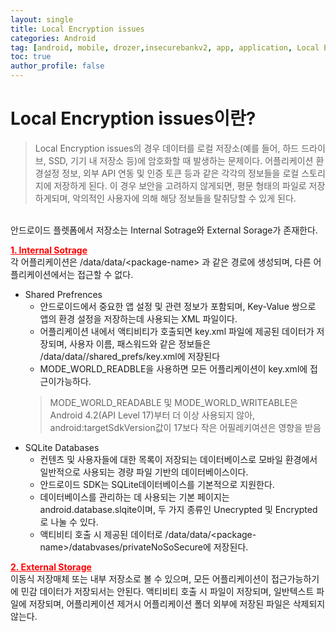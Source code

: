 ```yaml
---
layout: single
title: Local Encryption issues
categories: Android
tag: [android, mobile, drozer,insecurebankv2, app, application, Local Encryption issues]
toc: true
author_profile: false
---
```


# Local Encryption issues이란?
> Local Encryption issues의 경우 데이터를 로컬 저장소(예를 들어, 하드 드라이브, SSD, 기기 내 저장소 등)에 암호화할 때 발생하는 문제이다.
어플리케이션 환경설정 정보, 외부 API 연동 및 인증 토큰 등과 같은 각각의 정보들을 로컬 스토리지에 저장하게 된다. 이 경우 보안을 고려하지 않게되면, 평문 형태의 파일로 저장하게되며, 악의적인 사용자에 의해 해당 정보들을 탈취당할 수 있게 된다.
<br>
안드로이드 플렛폼에서 저장소는 Internal Sotrage와 External Sorage가 존재한다.

**<u style="color:red">1. Internal Sotrage</u>**
<br>
각 어플리케이션은 /data/data/\<package-name\> 과 같은 경로에 생성되며, 다른 어플리케이션에서는 접근할 수 없다.
- Shared Prefrences 
    - 안드로이드에서 중요한 앱 설정 및 관련 정보가 포함되며, Key-Value 쌍으로 앱의 환경 설정을 저장하는데 사용되는 XML 파일이다.
    - 어플리케이션 내에서 액티비티가 호출되면 key.xml 파일에 제공된 데이터가 저장되며, 사용자 이름, 패스워드와 같은 정보들은 /data/data/<package-name>/shared_prefs/key.xml에 저장된다
    - MODE_WORLD_READBLE을 사용하면 모든 어플리케이션이 key.xml에 접근이가능하다.
    > MODE_WORLD_READABLE 및 MODE_WORLD_WRITEABLE은 Android 4.2(API Level 17)부터 더 이상 사용되지 않아, android:targetSdkVersion값이 17보다 작은 어필레키여션은 영향을 받음
- SQLite Databases
    - 컨텐츠 및 사용자들에 대한 목록이 저장되는 데이터베이스로 모바일 환경에서 일반적으로 사용되는 경량 파일 기반의 데이터베이스이다.
    - 안드로이드 SDK는 SQLite데이터베이스를 기본적으로 지원한다.
    - 데이터베이스를 관리하는 데 사용되는 기본 페이지는 android.database.slqite이며, 두 가지 종류인 Unecrypted 및 Encrypted로 나눌 수 있다.
    - 액티비티 호출 시 제공된 데이터로 /data/data/\<package-name\>/databvases/privateNoSoSecure에 저장된다.

**<u style="color:red">2. External Storage</u>**
<br>
이동식 저장매체 또는 내부 저장소로 볼 수 있으며, 모든 어플리케이션이 접근가능하기에 민감 데이터가 저장되서는 안된다. 액티비티 호출 시 파일이 저장되며, 일반텍스트 파일에 저장되며, 어플리케이션 제거시 어플리케이션 폴더 외부에 저장된 파일은 삭제되지 않는다.